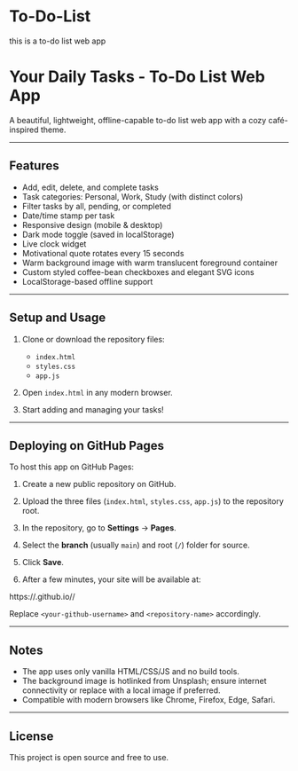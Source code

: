 # To-Do-List
 this is a to-do list web app
 # Your Daily Tasks - To-Do List Web App

A beautiful, lightweight, offline-capable to-do list web app with a cozy café-inspired theme.

---

## Features

- Add, edit, delete, and complete tasks
- Task categories: Personal, Work, Study (with distinct colors)
- Filter tasks by all, pending, or completed
- Date/time stamp per task
- Responsive design (mobile & desktop)
- Dark mode toggle (saved in localStorage)
- Live clock widget
- Motivational quote rotates every 15 seconds
- Warm background image with warm translucent foreground container
- Custom styled coffee-bean checkboxes and elegant SVG icons
- LocalStorage-based offline support

---

## Setup and Usage

1. Clone or download the repository files:

    - `index.html`
    - `styles.css`
    - `app.js`

2. Open `index.html` in any modern browser.

3. Start adding and managing your tasks!

---

## Deploying on GitHub Pages

To host this app on GitHub Pages:

1. Create a new public repository on GitHub.

2. Upload the three files (`index.html`, `styles.css`, `app.js`) to the repository root.

3. In the repository, go to **Settings** → **Pages**.

4. Select the **branch** (usually `main`) and root (`/`) folder for source.

5. Click **Save**.

6. After a few minutes, your site will be available at:

https://<your-github-username>.github.io/<repository-name>/

Replace `<your-github-username>` and `<repository-name>` accordingly.

---

## Notes

- The app uses only vanilla HTML/CSS/JS and no build tools.
- The background image is hotlinked from Unsplash; ensure internet connectivity or replace with a local image if preferred.
- Compatible with modern browsers like Chrome, Firefox, Edge, Safari.

---

## License

This project is open source and free to use.